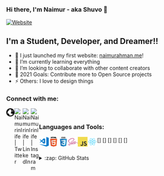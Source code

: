 ### Hi there, I'm Naimur - aka Shuvo 👋

[![Website](https://img.shields.io/website?label=naimurahman.me&style=for-the-badge&url=https%3A%2F%2Fnaimurahman.me)](https://naimurahman.me)

## I'm a Student, Developer, and Dreamer!!

- 🔭 I just launched my first website: [naimurahman.me][course]!
- 🌱 I’m currently learning everything 
- 👯 I’m looking to collaborate with other content creators
- 🥅 2021 Goals: Contribute more to Open Source projects
- ⚡ Others: I love to design things

### Connect with me:

[<img align="left" alt="naimurahman.me" width="22px" src="https://raw.githubusercontent.com/iconic/open-iconic/master/svg/globe.svg" />][website]

[<img align="left" alt="Naimurinlife | Twitter" width="22px" src="https://cdn.jsdelivr.net/npm/simple-icons@v3/icons/twitter.svg" />][twitter]
[<img align="left" alt="Naimurinlife | LinkedIn" width="22px" src="https://cdn.jsdelivr.net/npm/simple-icons@v3/icons/linkedin.svg" />][linkedin]
[<img align="left" alt="Naimurinlife | Instagram" width="22px" src="https://cdn.jsdelivr.net/npm/simple-icons@v3/icons/instagram.svg" />][instagram]

<br />

### Languages and Tools:

[<img align="left" alt="Visual Studio Code" width="26px" src="https://raw.githubusercontent.com/github/explore/80688e429a7d4ef2fca1e82350fe8e3517d3494d/topics/visual-studio-code/visual-studio-code.png" />]
[<img align="left" alt="HTML5" width="26px" src="https://raw.githubusercontent.com/github/explore/80688e429a7d4ef2fca1e82350fe8e3517d3494d/topics/html/html.png" />]
[<img align="left" alt="CSS3" width="26px" src="https://raw.githubusercontent.com/github/explore/80688e429a7d4ef2fca1e82350fe8e3517d3494d/topics/css/css.png" />]
[<img align="left" alt="Sass" width="26px" src="https://raw.githubusercontent.com/github/explore/80688e429a7d4ef2fca1e82350fe8e3517d3494d/topics/sass/sass.png" />]
[<img align="left" alt="JavaScript" width="26px" src="https://raw.githubusercontent.com/github/explore/80688e429a7d4ef2fca1e82350fe8e3517d3494d/topics/javascript/javascript.png" />]
[<img align="left" alt="React" width="26px" src="https://raw.githubusercontent.com/github/explore/80688e429a7d4ef2fca1e82350fe8e3517d3494d/topics/react/react.png" />]

<br />

<details>
  <summary>:zap: GitHub Stats</summary>

  <img align="left" alt="Naimurinlife's GitHub Stats" src="https://github-readme-stats.codestackr.vercel.app/api?username=Naimurinlife&show_icons=true&hide_border=true" />

</details>

[website]: https://naimurahman.me
[course]: http://naimurahman.me
[twitter]: https://twitter.com/naimurinlife
[instagram]: https://instagram.com/days_of_naimur
[linkedin]: https://linkedin.com/in/naimurinlife
